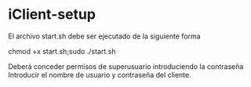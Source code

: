 # iClient-setup
El archivo start.sh debe ser ejecutado de la siguiente forma

  chmod +x start.sh;sudo ./start.sh

Deberá conceder permisos de superusuario introduciendo la contraseña
Introducir el nombre de usuario y contraseña del cliente.
